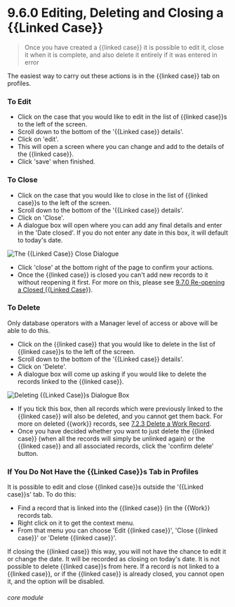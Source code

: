 # 9.6.0  <i class="fas fa-link"></i> Editing, Deleting and Closing a {{Linked Case}}

> Once you have created a {{linked case}} it is possible to edit it, close it when it is complete, and also delete it entirely if it was entered in error



The easiest way to carry out these actions is in the {{linked case}} tab on profiles.

### To Edit

- Click on the case that you would like to edit in the list of {{linked case}}s to the left of the screen.
- Scroll down to the bottom of the '{{Linked case}} details'.
- Click on 'edit'.
- This will open a screen where you can change and add to the details of the {{linked case}}. 
- Click 'save' when finished.

### To Close

- Click on the case that you would like to close in the list of {{linked case}}s to the left of the screen.
- Scroll down to the bottom of the '{{Linked case}} details'.
- Click on 'Close'.
- A dialogue box will open where you can add any final details and enter in the 'Date closed'. If you do not enter any date in this box, it will default to today's date.  

![The {{Linked Case}} Close Dialogue](9.6.0b.png)

- Click 'close' at the bottom right of the page to confirm your actions.
- Once the {{linked case}} is closed you can't add new records to it without reopening it first. For more on this, please see [9.7.0 Re-opening a Closed {{Linked Case}}](/help/index/p/9.7.0).

### To Delete

Only database operators with a Manager level of access or above will be able to do this. 
- Click on the {{linked case}} that you would like to delete in the list of {{linked case}}s to the left of the screen.
- Scroll down to the bottom of the '{{Linked case}} details'.
- Click on 'Delete'.
- A dialogue box will come up asking if you would like to delete the records linked to the {{linked case}}. 

![Deleting {{Linked Case}}s Dialogue Box](9.6.0a.png)

- If you tick this box, then all records which were previously linked to the {{linked case}} will also be deleted, and you cannot get them back. For more on deleted {{work}} records, see [7.2.3 Delete a Work Record](/help/index/p/7.2.3).
- Once you have decided whether you want to just delete the {{linked case}} (when all the records will simply be unlinked again) or the {{linked case}} and all associated records, click the 'confirm delete' button.

### If You Do Not Have the {{Linked Case}}s Tab in Profiles

It is possible to edit and close {{linked case}}s outside the '{{Linked case}}s' tab. To do this:

- Find a record that is linked into the {{linked case}} (in the {{Work}} records tab. 
- Right click on it to get the context menu.
- From that menu you can choose 'Edit {{linked case}}', 'Close {{linked case}}' or 'Delete {{linked case}}'. 

If closing the {{linked case}} this way, you will not have the chance to edit it or change the date. It will be recorded as closing on today's date.  It is not possible to delete {{linked case}}s from here. If a record is not linked to a {{linked case}}, or if the {{linked case}} is already closed, you cannot open it, and the option will be disabled. 


###### core module

